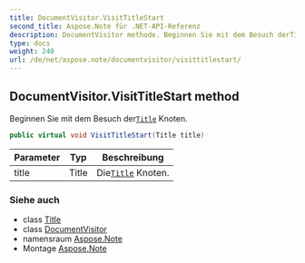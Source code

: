```yaml
---
title: DocumentVisitor.VisitTitleStart
second_title: Aspose.Note für .NET-API-Referenz
description: DocumentVisitor methode. Beginnen Sie mit dem Besuch derTitle Knoten.
type: docs
weight: 240
url: /de/net/aspose.note/documentvisitor/visittitlestart/
---
```

## DocumentVisitor.VisitTitleStart method

Beginnen Sie mit dem Besuch der[`Title`](../../title/) Knoten.

```csharp
public virtual void VisitTitleStart(Title title)
```

| Parameter | Typ | Beschreibung |
| --- | --- | --- |
| title | Title | Die[`Title`](../../title/) Knoten. |

### Siehe auch

* class [Title](../../title/)
* class [DocumentVisitor](../)
* namensraum [Aspose.Note](../../documentvisitor/)
* Montage [Aspose.Note](../../../)


